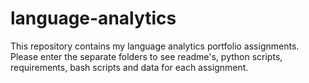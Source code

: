 # language-analytics

This repository contains my language analytics portfolio assignments. Please enter the separate folders to see readme's, python scripts, requirements, bash scripts and data for each assignment.
